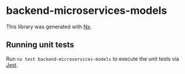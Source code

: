 # backend-microservices-models

This library was generated with [Nx](https://nx.dev).

## Running unit tests

Run `nx test backend-microservices-models` to execute the unit tests via [Jest](https://jestjs.io).
